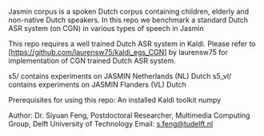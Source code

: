 Jasmin corpus is a spoken Dutch corpus containing children, elderly and non-native Dutch speakers. In this repo we benchmark a standard Dutch ASR system (on CGN) in various types of speech in Jasmin

This repo requires a well trained Dutch ASR system in Kaldi. Please refer to [https://github.com/laurensw75/kaldi_egs_CGN] by laurensw75 for implementation of CGN trained Dutch ASR system.

s5/ contains experiments on JASMIN Netherlands (NL) Dutch 
s5_vl/ contains experiments on JASMIN Flanders (VL) Dutch

Prerequisites for using this repo:
An installed Kaldi toolkit
numpy

Author: Dr. Siyuan Feng,
Postdoctoral Researcher,
Multimedia Computing Group,
Delft University of Technology
Email: s.feng@tudelft.nl

